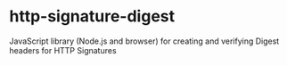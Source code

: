 # http-signature-digest
JavaScript library (Node.js and browser) for creating and verifying Digest headers for HTTP Signatures
